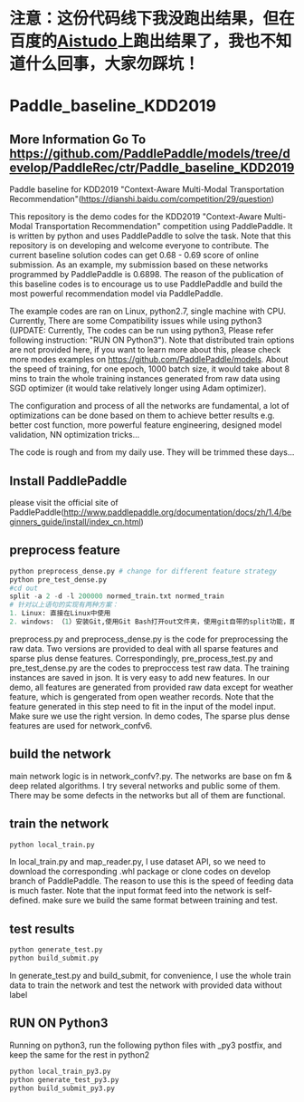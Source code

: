 # 注意：这份代码线下我没跑出结果，但在百度的[Aistudo](https://aistudio.baidu.com/aistudio/index?_=1578238404289)上跑出结果了，我也不知道什么回事，大家勿踩坑！

# Paddle_baseline_KDD2019
## More Information Go To https://github.com/PaddlePaddle/models/tree/develop/PaddleRec/ctr/Paddle_baseline_KDD2019
Paddle baseline for KDD2019 "Context-Aware Multi-Modal Transportation Recommendation"(https://dianshi.baidu.com/competition/29/question)

This repository is the demo codes for the  KDD2019 "Context-Aware Multi-Modal Transportation Recommendation" competition using PaddlePaddle. It is written by python and uses PaddlePaddle to solve the task. Note that this repository is on developing and welcome everyone to contribute. The current baseline solution codes can get 0.68 - 0.69 score of online submission. As an example, my submission based on these networks programmed by PaddlePaddle is 0.6898.
The reason of the publication of this baseline codes is to encourage us to use PaddlePaddle and build the most powerful recommendation model via PaddlePaddle. 

The example codes are ran on Linux, python2.7, single machine with CPU. Currently, There are some Compatibility issues while using python3 (UPDATE: Currently, The codes can be run using python3, Please refer following instruction: "RUN ON Python3"). Note that distributed train options are not provided here, if you want to learn more about this, please check more modes examples on https://github.com/PaddlePaddle/models. About the speed of training, for one epoch, 1000 batch size, it would take about 8 mins to train the whole training instances generated from raw data using SGD optimizer (it would take relatively longer using Adam optimizer). 

The configuration and process of all the networks are fundamental, a lot of optimizations can be done based on them to achieve better results e.g. better cost function, more powerful feature engineering, designed model validation, NN optimization tricks...

The code is rough and from my daily use. They will be trimmed these days...
## Install PaddlePaddle
please visit the official site of PaddlePaddle(http://www.paddlepaddle.org/documentation/docs/zh/1.4/beginners_guide/install/index_cn.html) 
## preprocess feature
```python
python preprocess_dense.py # change for different feature strategy
python pre_test_dense.py
#cd out
split -a 2 -d -l 200000 normed_train.txt normed_train
# 针对以上语句的实现有两种方案：
1. Linux: 直接在Linux中使用
2. windows: （1）安装Git,使用Git Bash打开out文件夹，使用git自带的split功能，即可实现
```
preprocess.py and preprocess_dense.py is the code for preprocessing the raw data. Two versions are provided to deal with all sparse features and sparse plus dense features. Correspondingly, pre_process_test.py and pre_test_dense.py are the codes to preproccess test raw data. The training instances are saved in json. It is very easy to add new features. In our demo, all features are generated from provided raw data except for weather feature, which is gengerated from open weather records.
Note that the feature generated in this step need to fit in the input of the model input. Make sure we use the right version. In demo codes, The sparse plus dense features are used for network_confv6. 

## build the network
main network logic is in network_confv?.py. The networks are base on fm & deep related algorithms. I try several networks and public some of them. There may be some defects in the networks but all of them are functional. 

## train the network
```python
python local_train.py
```
In local_train.py and map_reader.py, I use dataset API, so we need to download the corresponding .whl package or clone codes on develop branch of PaddlePaddle. The reason to use this is the speed of feeding data is much faster.
Note that the input format feed into the network is self-defined. make sure we build the same format between training and test.  

## test results
```python
python generate_test.py
python build_submit.py
```
In generate_test.py and build_submit, for convenience, I use the whole train data to train the network and test the network with provided data without label
## RUN ON Python3
Running on python3, run the following python files with _py3 postfix, and keep the same for the rest in python2
```python
python local_train_py3.py
python generate_test_py3.py
python build_submit_py3.py
```




